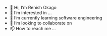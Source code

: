 - 👋 Hi, I’m Renish Okago
- 👀 I’m interested in ...
- 🌱 I’m currently learning software engineering
- 💞️ I’m looking to collaborate on 
- 📫 How to reach me ...

<!---
fabrizia2/fabrizia2 is a ✨ special ✨ repository because its `README.md` (this file) appears on your GitHub profile.
You can click the Preview link to take a look at your changes.
--->
